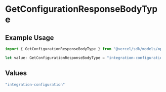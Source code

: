 # GetConfigurationResponseBodyType

## Example Usage

```typescript
import { GetConfigurationResponseBodyType } from "@vercel/sdk/models/operations/getconfiguration.js";

let value: GetConfigurationResponseBodyType = "integration-configuration";
```

## Values

```typescript
"integration-configuration"
```